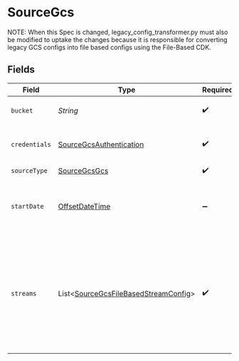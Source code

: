 # SourceGcs

NOTE: When this Spec is changed, legacy_config_transformer.py must also be
modified to uptake the changes because it is responsible for converting
legacy GCS configs into file based configs using the File-Based CDK.


## Fields

| Field                                                                                                                                                                                                                                                                                                                                              | Type                                                                                                                                                                                                                                                                                                                                               | Required                                                                                                                                                                                                                                                                                                                                           | Description                                                                                                                                                                                                                                                                                                                                        | Example                                                                                                                                                                                                                                                                                                                                            |
| -------------------------------------------------------------------------------------------------------------------------------------------------------------------------------------------------------------------------------------------------------------------------------------------------------------------------------------------------- | -------------------------------------------------------------------------------------------------------------------------------------------------------------------------------------------------------------------------------------------------------------------------------------------------------------------------------------------------- | -------------------------------------------------------------------------------------------------------------------------------------------------------------------------------------------------------------------------------------------------------------------------------------------------------------------------------------------------- | -------------------------------------------------------------------------------------------------------------------------------------------------------------------------------------------------------------------------------------------------------------------------------------------------------------------------------------------------- | -------------------------------------------------------------------------------------------------------------------------------------------------------------------------------------------------------------------------------------------------------------------------------------------------------------------------------------------------- |
| `bucket`                                                                                                                                                                                                                                                                                                                                           | *String*                                                                                                                                                                                                                                                                                                                                           | :heavy_check_mark:                                                                                                                                                                                                                                                                                                                                 | Name of the GCS bucket where the file(s) exist.                                                                                                                                                                                                                                                                                                    |                                                                                                                                                                                                                                                                                                                                                    |
| `credentials`                                                                                                                                                                                                                                                                                                                                      | [SourceGcsAuthentication](../../models/shared/SourceGcsAuthentication.md)                                                                                                                                                                                                                                                                          | :heavy_check_mark:                                                                                                                                                                                                                                                                                                                                 | Credentials for connecting to the Google Cloud Storage API                                                                                                                                                                                                                                                                                         |                                                                                                                                                                                                                                                                                                                                                    |
| `sourceType`                                                                                                                                                                                                                                                                                                                                       | [SourceGcsGcs](../../models/shared/SourceGcsGcs.md)                                                                                                                                                                                                                                                                                                | :heavy_check_mark:                                                                                                                                                                                                                                                                                                                                 | N/A                                                                                                                                                                                                                                                                                                                                                |                                                                                                                                                                                                                                                                                                                                                    |
| `startDate`                                                                                                                                                                                                                                                                                                                                        | [OffsetDateTime](https://docs.oracle.com/javase/8/docs/api/java/time/OffsetDateTime.html)                                                                                                                                                                                                                                                          | :heavy_minus_sign:                                                                                                                                                                                                                                                                                                                                 | UTC date and time in the format 2017-01-25T00:00:00.000000Z. Any file modified before this date will not be replicated.                                                                                                                                                                                                                            | 2021-01-01T00:00:00.000000Z                                                                                                                                                                                                                                                                                                                        |
| `streams`                                                                                                                                                                                                                                                                                                                                          | List\<[SourceGcsFileBasedStreamConfig](../../models/shared/SourceGcsFileBasedStreamConfig.md)>                                                                                                                                                                                                                                                     | :heavy_check_mark:                                                                                                                                                                                                                                                                                                                                 | Each instance of this configuration defines a <a href="https://docs.airbyte.com/cloud/core-concepts#stream">stream</a>. Use this to define which files belong in the stream, their format, and how they should be parsed and validated. When sending data to warehouse destination such as Snowflake or BigQuery, each stream is a separate table. |                                                                                                                                                                                                                                                                                                                                                    |